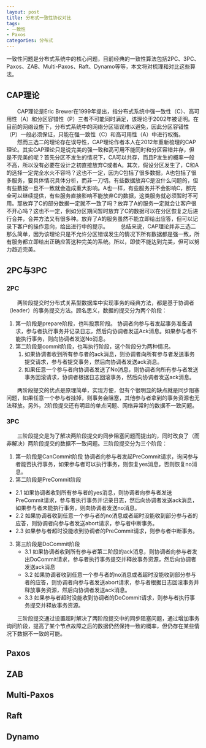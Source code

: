 ```yaml
---
layout: post
title: 分布式一致性协议对比
tags:
- 一致性
- Paxos
categories: 分布式
---
```


一致性问题是分布式系统中的核心问题，目前经典的一致性算法包括2PC、3PC、Paxos、ZAB、Multi-Paxos、Raft、Dynamo等等，本文将对梳理和对比这些算法。

<!--more-->

## CAP理论
　　CAP理论是Eric Brewer在1999年提出，指分布式系统中强一致性（C）、高可用性（A）和分区容错性（P）三者不可能同时满足，该理论于2002年被证明。在目前的网络设施下，分布式系统中的网络分区错误难以避免，因此分区容错性（P）一般必须保证，只能在强一致性（C）和高可用性（A）中进行权衡。
　　然而三选二的理论存在误导性，CAP理论作者本人在2012年重新梳理的CAP理论。其实CAP理论只是说完美的强一致和高可用不能同时和分区容错并存，但是不完美的呢？首先分区不发生的情况下，CA可以共存，而且P发生的概率一般不高，所以没有必要在设计之初直接放弃C或者A。其次，假设分区发生了，C和A的选择一定完全水火不容吗？这也不一定，因为C包括了很多数据，A也包括了很多服务，要具体情况具体分析，而非一刀切。有些数据放弃C是没什么问题的，但有些数据一旦不一致就会造成重大影响。A也一样，有些服务并不会影响C，那完全可以继续提供，有些服务直接影响不能放弃C的数据，这类服务就必须暂时不可用。那放弃了C的部分数据一定就不一致了吗？放弃了A的服务一定就会让客户很不开心吗？这也不一定，例如分区期间暂时放弃了C的数据可以在分区恢复之后进行合并，合并方法又有很多种。放弃了A的服务虽然不能立即给出应答，但可以记录下客户的操作意向，给出进行中的提示。
　　总结来说，CAP理论并非三选二那么简单，因为该理论只是不允许分区错误发生的情况下所有数据都是强一致，所有服务都立即给出正确应答这种完美的系统。所以，即使不能达到完美，但可以努力趋近完美。
## 2PC与3PC
### 2PC
　　两阶段提交时分布式关系型数据库中实现事务的经典方法，都是基于协调者（leader）的事务提交方法。顾名思义，数据的提交分为两个阶段：
1. 第一阶段是prepare阶段，也叫投票阶段。
	协调者向参与者发起事务准备请求，参与者执行事务并记录日志，然后向协调者发送Ack消息。如果参与者不能执行事务，则向协调者发送No消息。
2. 第二阶段是commit阶段，也叫执行阶段，这个阶段分为两种情况。
	1. 如果协调者收到所有参与者的ack消息，则协调者向所有参与者发送事务提交请求，参与者提交事务，然后向协调者发送ack消息。
	2. 如果任意一个参与者向协调者发送了No消息，则协调者向所有参与者发送事务回滚请求，协调者根据日志回滚事务，然后向协调者发送ack消息。

　　两阶段提交的优点是原理简单，实现方便，但有个很明显的缺点就是同步阻塞问题，如果任意一个参与者挂掉，则事务会阻塞，其他参与者拿到的事务资源也无法释放。另外，2阶段提交还有明显的单点问题、网络异常时的数据不一致问题。

### 3PC
　　三阶段提交是为了解决两阶段提交的同步阻塞问题而提出的，同时改良了（而非解决）两阶段提交的数据不一致问题。三阶段提交分为三个阶段：
1. 第一阶段是CanCommit阶段
	协调者向参与者发起PreCommit请求，询问参与者能否执行事务，如果参与者可以执行事务，则恢复yes消息，否则恢复no消息。
2. 第二阶段是PreCommit阶段
- 2.1 如果协调者收到所有参与者的yes消息，则协调者向参与者发送PreCommit请求，参与者执行事务并记录日志，然后向协调者发送ack消息，如果参与者未能执行事务，则向协调者发送no消息。
- 2.2 如果协调者收到任意一个参与者的no消息或者超时没能收到部分参与者的应答，则协调者向参与者发送abort请求，参与者中断事务。
- 2.3 如果参与者超时没能收到协调者的PreCommit请求，则参与者中断事务。
3. 第三阶段是DoCommit阶段
	- 3.1 如果协调者收到所有参与者第二阶段的ack消息，则协调者向参与者发出DoCommit请求，参与者执行事务提交并释放事务资源，然后向协调者发送ack消息
    - 3.2 如果协调者收到任意一个参与者的no消息或者超时没能收到部分参与者的应答，则协调者向参与者发送abort请求，参与者根据日志回滚事务并释放事务资源，然后向协调者发送ack消息。
    - 3.3 如果参与者超时没能收到协调者的DoCommit请求，则参与者执行事务提交并释放事务资源。

　　三阶段提交通过设置超时解决了两阶段提交中的同步阻塞问题，通过增加事务询问阶段，提高了某个节点故障之后的数据仍然保持一致的概率，但仍存在某些情况下数据不一致的可能。

## Paxos

## ZAB

## Multi-Paxos

## Raft

## Dynamo

